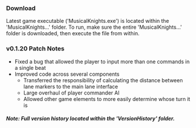 ### Download

Latest game executable ('MusicalKnights.exe') is located within the 'MusicalKnights...' folder. To run, make sure the entire 'MusicalKnights...' folder is downloaded, then execute the file from within.

### v0.1.20 Patch Notes 
* Fixed a bug that allowed the player to input more than one commands in a single beat
* Improved code across several components
    * Transferred the responsibility of calculating the distance between lane markers to the main lane interface
    * Large overhaul of player commander AI
    * Allowed other game elements to more easily determine whose turn it is

##### *Note: Full version history located within the 'VersionHistory' folder.*